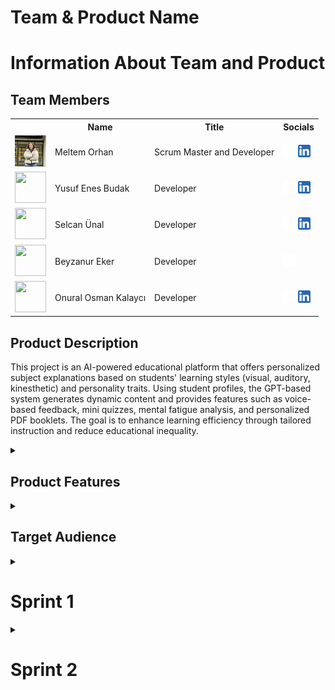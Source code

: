   <html>
  <body>

<!-- #  ![ürün_ismi](bootcampFiles/general/headers/ürün_ismi.png) ürün ismi bulduktan sonra -->


  # **Team & Product Name**

  <!-- ### **`ürün_ismi`** -->

  # Information About Team and Product

  ## Team Members

  <table>
    <tr>
      <th></th>
      <th>Name</th>
      <th>Title</th>
      <th>Socials</th>
    </tr>
    <tr>
      <td><img src="bootcampFiles/general/squarepics/meltem.png" width="50" height="50" /></td>
      <td>Meltem Orhan</td>
      <td>Scrum Master and Developer</td>
      <td>
        <a href="https://github.com/meltem12344" target="_blank"><img src="bootcampFiles/general/social/github.png" width="20" height="20"/></a>
        <a href="https://www.linkedin.com/in/meltemorhan/" target="_blank" ><img src="bootcampFiles/general/social/linkedin.png" width="20" height="20" /></a>
      </td>
    </tr>
    <tr>
      <td><img src="bootcampFiles/general/squarepics/yusuf.png" width="50" height="50" /></td>
      <td>Yusuf Enes Budak</td>
      <td>Developer</td>
      <td>
        <a href="https://github.com/yusuffenes" target="_blank"><img src="bootcampFiles/general/social/github.png" width="20" height="20"/></a>
        <a href="https://www.linkedin.com/in/yusufenesbudak/" target="_blank" ><img src="bootcampFiles/general/social/linkedin.png" width="20" height="20" /></a>
      </td>
    </tr>
    <tr>
      <td><img src="bootcampFiles/general/squarepics/selcan.png" width="50" height="50" /></td>
      <td>Selcan Ünal</td>
      <td>Developer</td>
      <td>
        <a href="https://github.com/selcanu" target="_blank"><img src="bootcampFiles/general/social/github.png" width="20" height="20"/></a>
        <a href="https://www.linkedin.com/in/selcanunal/" target="_blank" ><img src="bootcampFiles/general/social/linkedin.png" width="20" height="20" /></a>
      </td>
    </tr>
    <tr>
      <td><img src="bootcampFiles/general/squarepics/beyzanur.png" width="50" height="50" /></td>
      <td>Beyzanur Eker</td>
      <td>Developer</td>
      <td>
        <a href="https://github.com/1beyza" target="_blank"><img src="bootcampFiles/general/social/github.png" width="20" height="20"/></a>
      </td>
    </tr>
    <tr>
      <td><img src="bootcampFiles/general/squarepics/onural.png" width="50" height="50" /></td>
      <td>Onural Osman Kalaycı</td>
      <td>Developer</td>
      <td>
        <a href="https://github.com/onuralklyc" target="_blank"><img src="bootcampFiles/general/social/github.png" width="20" height="20"/></a>
        <a href="https://www.linkedin.com/in/onuralklyc/" target="_blank" ><img src="bootcampFiles/general/social/linkedin.png" width="20" height="20" /></a>
      </td>
    </tr>
  </table>



  ## Product Description
  This project is an AI-powered educational platform that offers personalized subject explanations based on students' learning styles (visual, auditory, kinesthetic) and personality traits. Using student profiles, the GPT-based system generates dynamic content and provides features such as voice-based feedback, mini quizzes, mental fatigue analysis, and personalized PDF booklets. The goal is to enhance learning efficiency through tailored instruction and reduce educational inequality.


<details>
  <summary><h2>Product Features</h2></summary>

  <h3> Personalized Learning Experience:</h3>
  <p>The platform dynamically adapts the teaching content based on each student’s learning style (visual, auditory, kinesthetic) and personality traits, offering a truly individualized educational journey.</p>

  <h3> AI-Powered Content Generation:</h3>
  <p>Leveraging GPT-based AI, the system generates personalized explanations tailored to the student’s learning profile, increasing comprehension and engagement.</p>

  <h3> Voice-Based Feedback:</h3>
  <p>Students can explain topics verbally using a microphone. The system analyzes their explanations and provides constructive feedback on misunderstood or missing parts.</p>

  <h3> Adaptive Mini Quizzes:</h3>
  <p>Mini quizzes are personalized to evaluate the student’s current knowledge level and adapt accordingly with detailed feedback, promoting active learning.</p>

  <h3> Mental Fatigue Detection:</h3>
  <p>By analyzing typing patterns and response times, the system detects signs of mental fatigue and suggests breaks to maintain focus and performance.</p>

  <h3> Personalized Learning Booklet:</h3>
  <p>At the end of each session or topic, students receive a downloadable PDF booklet summarizing what they’ve learned, including examples tailored to their style.</p>

  <h3> Student-to-AI Interaction:</h3>
  <p>The system supports conversational interaction with the AI, allowing students to ask questions, request clarifications, or explore topics in more depth, just like having a personal tutor.</p>

  <h3> Secure Student Profiles:</h3>
  <p>Each student has a secure profile storing their learning preferences, performance data, and progress, ensuring a consistent and safe learning experience across sessions.</p>

  <h3> Multi-language Support:</h3>
  <p>The platform is designed to be inclusive, supporting multiple languages so learners from different backgrounds can fully benefit from the personalized content.</p>

  <h3> Style-Based Learning Modes:</h3>
  <p>Students can choose or be assigned visual-heavy, audio-rich, or text-focused content delivery based on their cognitive preferences, improving retention and satisfaction.</p>

  <h3> Teacher & Tutor Access:</h3>
  <p>Private tutors and institutions can use the platform to better understand student needs and provide custom support based on detailed progress analytics.</p>

  <h3> Progress Tracking & Motivation Tools:</h3>
  <p>Students receive insights into their own learning journey with visualized progress, motivational badges, and milestone-based rewards.</p>

</details>

  <details>
    <summary><h2>Target Audience</h2></summary>
    <p>The target audience of this platform includes students from middle school to university level who seek a more personalized and engaging learning experience beyond traditional, standardized education methods. It is especially designed for learners with diverse cognitive styles—visual, auditory, and kinesthetic—as well as for individuals with learning difficulties such as dyslexia or attention disorders. Additionally, private tutors, educational institutions, and parents aiming to provide adaptive support to students form an important user base. By offering inclusive, AI-powered, and style-based content generation, the platform also appeals to global users who value accessibility, customization, and effective digital learning tools.</p>
  </details>

 

  <details>
    <summary><h1>Sprint 1</h1></summary>


  <details>
    <summary><h3>Sprint 1 - Web page Screenshots</h3></summary>
  <table style="width: 100%;">
    <tr>
      <td colspan="4" style="text-align: center;"><h2>Initial Version</h2></td>
    </tr>
    <tr>
      <td style="width: 25%;"><img src="bootcampFiles/sprintOne/screenshots/1.png" style="max-width: 100%; height: auto;"></td>
    </tr>
    <tr>
      <td colspan="4" style="text-align: center;"><h2>Improved Version</h2></td>
    </tr>
    <tr>
      <td style="width: 25%;"><img src="bootcampFiles/sprintOne/screenshots/2.png" style="max-width: 100%; height: auto;"></td>
      <td style="width: 25%;"><img src="bootcampFiles/sprintOne/screenshots/3.png" style="max-width: 100%; height: auto;"></td>
    </tr>
  </table>
  </details>   


  <details>
    <summary><h3>Sprint 1 - Sprint Board Update Screenshots</h3></summary>
    <img src="bootcampFiles/sprintOne/boardupdate/4.png" style="max-width: 100%; height: auto;">
    <img src="bootcampFiles/sprintOne/boardupdate/5.png" style="max-width: 100%; height: auto;">
  </details>

  - **Sprint Notes**:
    - It has been decided to use 'Flask' for the web framework.
      
    - It has been decided to use 'Gemini API' for personalized content generation.
      
    - It has been decided to use 'SQLite' as the local database, integrated with `SQLAlchemy`.
      
    - The 'project structure' has been initialized with a separate `models.py` and `templates/` folder.
     
    - A user input form has been created to collect:
      - `name`
      - 6 learning style-related questions.
        
    - It has been decided to use 'Bootstrap 5' for responsive UI styling.
      
    - User profile data is stored in a `Flask session` and passed to the next page.
      
    - A second page allows entering a topic and fetches an AI-generated explanation based on the user's learning style.
      
    - All user inputs and AI responses are logged to the database for future reference.
      
    - The project uses `.env` and `dotenv` for secure API key handling.
- **Expected Point Completion within Sprint**: 200 points

- **Point Completion Logic**:  
  The first sprint had a target of '200 points'.  

  The core focus was:
- Setting up the Flask project (40 pts)
- Designing the user form page (30 pts)
- Implementing the database schema (30 pts)
- Integrating the Gemini API (40 pts)
- Creating the explanation (output) page (30 pts)
- Calculating learning style & managing session data (20 pts)
- UI/UX polishing, routing improvements, and testing (10 pts)

  > A total of '200 points' worth of work has been completed.  
  > All planned tasks have been finalized and the MVP is functionally complete.

- **Daily Scrum**:
  <details>
    <summary><h2>Daily Scrum File</h2></summary>
    <ul>
      <li> <a href="./bootcampFiles/sprintOne/dailyScrum">See file</a></li>
    </ul>
  </details>


- **Sprint Review:** In Sprint 1, our team successfully delivered a MVP of the AI-powered educational platform. During the sprint review session, we demonstrated the following key accomplishments:

  - Functional user input form capturing learning style and name.  
  - Dynamic explanation generation via Gemini API based on user profile.  
  - Real-time session handling and data passing between pages.  
  - Database integration using SQLite and SQLAlchemy.  
  - Responsive design using Bootstrap 5.  
  - User interaction logging and mental fatigue detection logic setup.  
  - Secure API key management via `.env` and `dotenv`.  
  - PDF booklet generation structure is defined for future sprint implementation.  


- **Sprint Review Participants:**

  - **Meltem Orhan** – Scrum Master & Developer   
  - **Selcan Ünal** – Developer  

- **Sprint Retrospective:**

  - **Web Arayüzü Geliştirme:**  
    Giriş, kayıt ve dashboard gibi temel sayfaların ilk sürümleri oluşturulacak ve etkileşimli hale getirilecek.
  
  - **Sesli Anlatım Geri Bildirim Sistemi:**  
    Öğrenci anlatımı sonrası doğru ve eksik anlatım kısımlarını otomatik olarak tespit edip vurgulayan bir geri bildirim mekanizması geliştirilecek.
  
  - **Zihinsel Yorgunluk Karar Mekanizması:**  
    Yazım şekli ve tepki süresine göre ne zaman mola önerileceğini belirleyen sistematik yapı tamamlanacak.
  
  - **Kayıt Ekranı:**  
    Tasarımı tamamlanarak işlevsel hale getirilecek.
  
  - **Backend Altyapısı:**  
    Veri kaydı, analiz ve kullanıcı etkileşimlerinin izlenebilmesi için temel sunucu tarafı sistemleri planlanacak ve yapılandırılacak.
    
  - **Ürün İsmi ve Logo Tasarımı:**
     Ürün ismi ve logo belirlenecek.
- **Other Notes**:
  <details>
    <summary><h3>Additional Files</h3></summary>
    <ul>
      <li><strong>Project Scope And Goals:</strong> <a href="./bootcampFiles/sprintOne/projectscopeandgoals.pdf">See file</a></li>
    </ul>
  </details>

  </details>










  <details>
    <summary><h1>Sprint 2</h1></summary>


  <details>
    <summary><h3>Sprint 2 - Web page Screenshots</h3></summary>
    <table style="width: 100%;">
      <tr>
        <td colspan="4" style="text-align: center;"><h2>Improved Version</h2></td>
      </tr>
      <tr>
        <td style="width: 25%;"><img src="bootcampFiles/sprintTwo/screenshots/17.jpeg" style="max-width: 100%; height: auto;"></td> 
        <td style="width: 25%;"><img src="bootcampFiles/sprintTwo/screenshots/18.jpeg" style="max-width: 100%; height: auto;"></td>
        <td style="width: 25%;"><img src="bootcampFiles/sprintTwo/screenshots/19.jpeg" style="max-width: 100%; height: auto;"></td>
        <td style="width: 25%;"><img src="bootcampFiles/sprintTwo/screenshots/20.jpeg" style="max-width: 100%; height: auto;"></td>
      </tr>
      <tr>
        <td style="width: 25%;"><img src="bootcampFiles/sprintTwo/screenshots/21.jpeg" style="max-width: 100%; height: auto;"></td> 
        <td></td>
        <td></td>
        <td></td>
      </tr>
      <tr>
        <td colspan="4" style="text-align: center;"><h2>Style of Web pages</h2></td>
      </tr>
      <tr>
        <td><img src="bootcampFiles/sprintTwo/screenshots/22.jpeg" style="width:100%"></td>
        <td><img src="bootcampFiles/sprintTwo/screenshots/23.jpeg" style="width:100%"></td>
        <td><img src="bootcampFiles/sprintTwo/screenshots/28.png" style="width:100%"></td>
        <td><img src="bootcampFiles/sprintTwo/screenshots/29.png" style="width:100%"></td>
      </tr>
      <tr>
        <td><img src="bootcampFiles/sprintTwo/screenshots/30.png" style="width:100%"></td>
        <td><img src="bootcampFiles/sprintTwo/screenshots/31.png" style="width:100%"></td>
        <td><img src="bootcampFiles/sprintTwo/screenshots/32.png" style="width:100%"></td>
        <td><img src="bootcampFiles/sprintTwo/screenshots/33.png" style="width:100%"></td>
      </tr>
      <tr>
        <td><img src="bootcampFiles/sprintTwo/screenshots/34.png" style="width:100%"></td>
        <td><img src="bootcampFiles/sprintTwo/screenshots/35.png" style="width:100%"></td>
        <td><img src="bootcampFiles/sprintTwo/screenshots/36.png" style="width:100%"></td>
        <td><img src="bootcampFiles/sprintTwo/screenshots/37.png" style="width:100%"></td>
      </tr>
      <tr>
        <td><img src="bootcampFiles/sprintTwo/screenshots/38.png" style="width:100%"></td>
        <td><img src="bootcampFiles/sprintTwo/screenshots/39.png" style="width:100%"></td>
        <td><img src="bootcampFiles/sprintTwo/screenshots/40.png" style="width:100%"></td>
        <td></td>
      </tr>
      <tr>
        <td colspan="4" style="text-align: center;"><h2>User Login</h2></td>
      </tr>
      <tr>
        <td><img src="bootcampFiles/sprintTwo/screenshots/24.jpeg" style="width:100%"></td>
        <td><img src="bootcampFiles/sprintTwo/screenshots/25.jpeg" style="width:100%"></td>
        <td><img src="bootcampFiles/sprintTwo/screenshots/26.jpeg" style="width:100%"></td>
        <td><img src="bootcampFiles/sprintTwo/screenshots/27.jpeg" style="width:100%"></td>
      </tr>
    </table>
  </details>


  <details>
    <summary><h3>Sprint 2 - Sprint Board Update Screenshots</h3></summary>
    <img src="bootcampFiles/sprintTwo/boardupdate/1.png" style="max-width: 100%; height: auto;">
    <img src="bootcampFiles/sprintTwo/boardupdate/2.png" style="max-width: 100%; height: auto;">
    <img src="bootcampFiles/sprintTwo/boardupdate/3.png" style="max-width: 100%; height: auto;">
  </details>

  - **Sprint Notes**:
    UI / UX Improvements
    
     - Login, registration, verification, and password validation screens
     - Dashboard showing weekly performance, activity tracking, and course list
     - Quiz interface
     - Start screen for the learning style test
     - Chatbot area and voice evaluation screen
     - Designs delivered via Figma with PNG/JPEG files and written feedback
    AI Integration

     - Chat-style response area prototype was created
     - Voice explanation → evaluation → error display flow was designed
     - Content generation logic using Gemini or Agentic AI was planned
     - Example corrections and detailed AI explanations were provided after user voice input

- **Expected Point Completion within Sprint**: 240 points

- **Point Completion Logic**:  
  The second sprint had a target of '240 points'.  

  The core focus was:
    - Login & Registration Screens: User login, Google sign-in, password check (20 pts)
    - Learning Test Start Page: Start button and welcome screen (10 pts)
    - Dashboard Page: Activity, time spent, and summary view (20 pts)
    - Quiz Interface: 20-question quiz and navigation (20 pts)
    - Chat Page: Text/voice input and response area (20 pts)
    - UI/UX Enhancements: Simple and learner-friendly design (10 pts)
    - Topic Explanation + AI: Gemini-based custom explanation (25 pts)
    - Voice Explanation + Feedback: AI correction after voice input (25 pts)
    - Fatigue Prediction (Start): Initial fatigue logic setup (10 pts)
    - Agentic AI Plan: Agent flow integration planning (10 pts)

  > A total of '240 points' worth of work has been completed.  

- **Daily Scrum**:
  <details>
    <summary><h2>Daily Scrum File</h2></summary>
    <ul>
      <li> <a href="./bootcampFiles/sprintTwo/dailyScrum">See file</a></li>
    </ul>
  </details>


- **Sprint Review:** In Sprint 2, our team expanded the functionality and interface of the AI-powered educational platform. We focused on creating a more complete and interactive learning experience. During the sprint review, we demonstrated the following key accomplishments:
  
Fully designed login, registration, and password validation screens.
A working dashboard showing time spent, weekly activity, and course progress.
Quiz interface with a 20-question format and clean navigation.
Learning style test initiation page integrated into the user flow.
Interactive chat page with text and voice input options.
Integration of Gemini API to generate personalized topic explanations.
Voice-based explanation interface where the AI gives corrections and feedback.
Early version of the fatigue prediction module was reviewed.
Agentic AI flow was planned to enhance personalization in future sprints.
All UI designs were delivered through Figma and visual assets (PNG/JPEG) with feedback.

- **Sprint Retrospective:**

  

  </body>
  </html>
